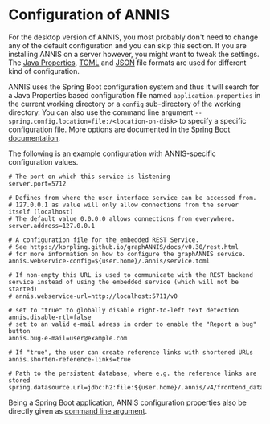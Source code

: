 # Configuration of ANNIS

For the desktop version of ANNIS, you most probably don't need to change any of the default configuration and you can skip this section.
If you are installing ANNIS on a server however, you might want to tweak the settings.
The [Java Properties](http://en.wikipedia.org/w/index.php?title=.properties&oldid=521500688), [TOML](https://toml.io/) and [JSON](http://www.json.org/) file formats are used for different kind of configuration.

ANNIS uses the Spring Boot configuration system and thus it will search for a Java Properties based configuration file named `application.properties` in the current working directory or a `config` sub-directory of the working directory.
You can also use the command line argument `--spring.config.location=file:/<location-on-disk>` to specify a specific configuration file.
More options are documented in the [Spring Boot documentation](https://docs.spring.io/spring-boot/docs/2.3.x/reference/html/spring-boot-features.html#boot-features-external-config-application-property-files).


The following is an example configuration with ANNIS-specific configuration values.
```properties
# The port on which this service is listening
server.port=5712

# Defines from where the user interface service can be accessed from.
# 127.0.0.1 as value will only allow connections from the server itself (localhost)
# The default value 0.0.0.0 allows connections from everywhere.
server.address=127.0.0.1

# A configuration file for the embedded REST Service. 
# See https://korpling.github.io/graphANNIS/docs/v0.30/rest.html 
# for more information on how to configure the graphANNIS service.
annis.webservice-config=${user.home}/.annis/service.toml

# If non-empty this URL is used to communicate with the REST backend service instead of using the embedded service (which will not be started)
# annis.webservice-url=http://localhost:5711/v0

# set to "true" to globally disable right-to-left text detection
annis.disable-rtl=false
# set to an valid e-mail adress in order to enable the "Report a bug" button
annis.bug-e-mail=user@example.com

# If "true", the user can create reference links with shortened URLs
annis.shorten-reference-links=true

# Path to the persistent database, where e.g. the reference links are stored  
spring.datasource.url=jdbc:h2:file:${user.home}/.annis/v4/frontend_data.h2
```

Being a Spring Boot application, ANNIS configuration properties also be directly given as [command line argument](https://docs.spring.io/spring-boot/docs/2.3.x/reference/html/spring-boot-features.html#boot-features-external-config-command-line-args).

